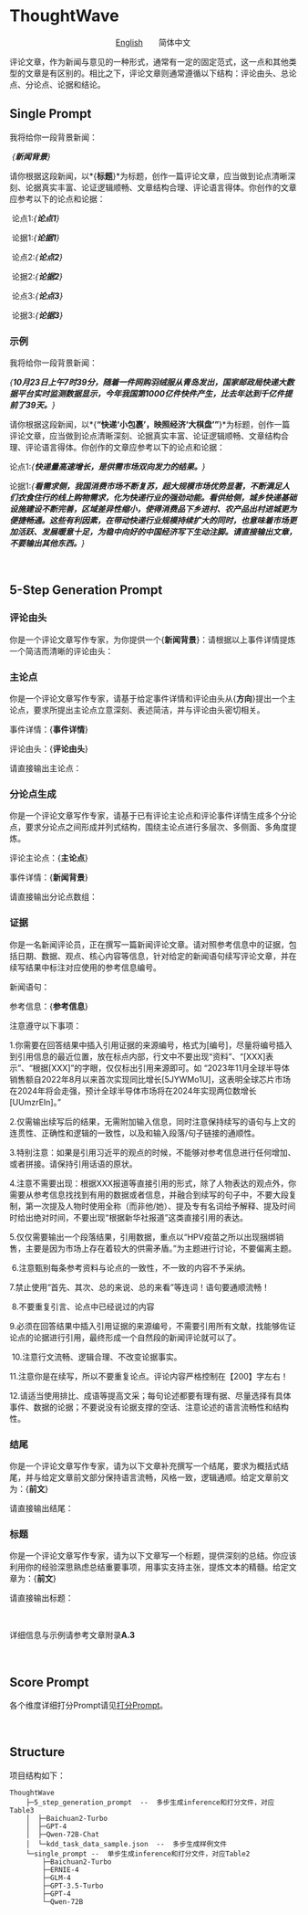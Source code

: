 # ThoughtWave

<p align="center"><a href='./README.md'>English</a>&nbsp;&nbsp;&nbsp;&nbsp;&nbsp;&nbsp;&nbsp;简体中文</p>

​	评论文章，作为新闻与意见的一种形式，通常有一定的固定范式，这一点和其他类型的文章是有区别的。相比之下，评论文章则通常遵循以下结构：评论由头、总论点、分论点、论据和结论。



## Single Prompt

我将给你一段背景新闻：

​	*{**新闻背景**}*

请你根据这段新闻，以*{**标题**}*为标题，创作一篇评论文章，应当做到论点清晰深刻、论据真实丰富、论证逻辑顺畅、文章结构合理、评论语言得体。你创作的文章应参考以下的论点和论据：

​	论点1:*{**论点1**}*

​	论据1:*{**论据1**}*

​	论点2:*{**论点2**}*

​	论据2:*{**论据2**}*

​	论点3:*{**论点3**}*

​	论据3:*{**论据3**}*

### 示例

我将给你一段背景新闻：

​	*{**10月23日上午7时39分，随着一件网购羽绒服从青岛发出，国家邮政局快递大数据平台实时监测数据显示，今年我国第1000亿件快件产生，比去年达到千亿件提前了39天。**}*

请你根据这段新闻，以*{**“快递‘小包裹’，映照经济‘大棋盘’”**}*为标题，创作一篇评论文章，应当做到论点清晰深刻、论据真实丰富、论证逻辑顺畅、文章结构合理、评论语言得体。你创作的文章应参考以下的论点和论据：

​	论点1:*{**快递量高速增长，是供需市场双向发力的结果。**}*

​	论据1:*{**看需求侧，我国消费市场不断复苏，超大规模市场优势显著，不断满足人们衣食住行的线上购物需求，化为快递行业的强劲动能。看供给侧，城乡快递基础设施建设不断完善，区域差异性缩小，使得消费品下乡进村、农产品出村进城更为便捷畅通。这些有利因素，在带动快递行业规模持续扩大的同时，也意味着市场更加活跃、发展暖意十足，为稳中向好的中国经济写下生动注脚。请直接输出文章，不要输出其他东西。**}*

<br>

## 5-Step Generation Prompt

### 评论由头

你是一个评论文章写作专家，为你提供一个{**新闻背景**}：请根据以上事件详情提炼一个简洁而清晰的评论由头：

### 主论点

你是一个评论文章写作专家，请基于给定事件详情和评论由头从{**方向**}提出一个主论点，要求所提出主论点立意深刻、表述简洁，并与评论由头密切相关。

事件详情：{**事件详情**}

评论由头：{**评论由头**} 

请直接输出主论点：

### 分论点生成

你是一个评论文章写作专家，请基于已有评论主论点和评论事件详情生成多个分论点，要求分论点之间形成并列式结构，围绕主论点进行多层次、多侧面、多角度提炼。

评论主论点：{**主论点**}

事件详情：{**新闻背景**}

请直接输出分论点数组：

### 证据

你是一名新闻评论员，正在撰写一篇新闻评论文章。请对照参考信息中的证据，包括日期、数据、观点、核心内容等信息，针对给定的新闻语句续写评论文章，并在续写结果中标注对应使用的参考信息编号。

新闻语句：

参考信息：{**参考信息**}

注意遵守以下事项：

​	1.你需要在回答结果中插入引用证据的来源编号，格式为[编号]，尽量将编号插入到引用信息的最近位置，放在标点内部，行文中不要出现“资料”、“[XXX]表示”、“根据[XXX]”的字眼，仅仅标出引用来源即可。如 “2023年11月全球半导体销售额自2022年8月以来首次实现同比增长[5JYWMo1U]，这表明全球芯片市场在2024年将会走强，预计全球半导体市场将在2024年实现两位数增长[UUmzrEIn]。”

​	2.仅需输出续写后的结果，无需附加输入信息，同时注意保持续写的语句与上文的连贯性、正确性和逻辑的一致性，以及和输入段落/句子链接的通顺性。

​	3.特别注意：如果是引用习近平的观点的时候，不能够对参考信息进行任何增加、或者拼接。请保持引用话语的原状。

​	4.注意不需要出现：根据XXX报道等直接引用的形式，除了人物表达的观点外，你需要从参考信息找找到有用的数据或者信息，并融合到续写的句子中，不要大段复制，第一次提及人物时使用全称（而非他/她）、提及专有名词给予解释、提及时间时给出绝对时间，不要出现“根据新华社报道”这类直接引用的表达。

​	5.仅仅需要输出一个段落结果，引用数据，重点以“HPV疫苗之所以出现捆绑销售，主要是因为市场上存在着较大的供需矛盾。”为主题进行讨论，不要偏离主题。

​	6.注意甄别每条参考资料与论点的一致性，不一致的内容不予采纳。

​	7.禁止使用“首先、其次、总的来说、总的来看”等连词！语句要通顺流畅！

​	8.不要重复引言、论点中已经说过的内容

​	9.必须在回答结果中插入引用证据的来源编号，不需要引用所有文献，找能够佐证论点的论据进行引用，最终形成一个自然段的新闻评论就可以了。

​	10.注意行文流畅、逻辑合理、不改变论据事实。

​	11.注意你是在续写，所以不要重复论点。评论内容严格控制在【200】字左右！

​	12.请适当使用排比、成语等提高文采；每句论述都要有理有据、尽量选择有具体事件、数据的论据；不要说没有论据支撑的空话、注意论述的语言流畅性和结构性。

### 结尾

你是一个评论文章写作专家，请为以下文章补充撰写一个结尾，要求为概括式结尾，并与给定文章前文部分保持语言流畅，风格一致，逻辑通顺。给定文章前文为：{**前文**}

请直接输出结尾：

### 标题

你是一个评论文章写作专家，请为以下文章写一个标题，提供深刻的总结。你应该利用你的经验深思熟虑总结重要事项，用事实支持主张，提炼文本的精髓。给定文章为：{**前文**}

请直接输出标题：

<br>

详细信息与示例请参考文章附录**A.3**

<br>

## Score Prompt

各个维度详细打分Prompt请见<a href='./README - score - ch.md'>打分Prompt</a>。

<br>

## Structure

项目结构如下：

```
ThoughtWave
    ├─5_step_generation_prompt	--	多步生成inference和打分文件，对应Table3
    │  ├─Baichuan2-Turbo
    │  ├─GPT-4
    │  ├─Qwen-72B-Chat
    │  └─kdd_task_data_sample.json	--	多步生成样例文件
    └─single_prompt	--	单步生成inference和打分文件，对应Table2
        ├─Baichuan2-Turbo
        ├─ERNIE-4
        ├─GLM-4
        ├─GPT-3.5-Turbo
        ├─GPT-4
        └─Qwen-72B
```

